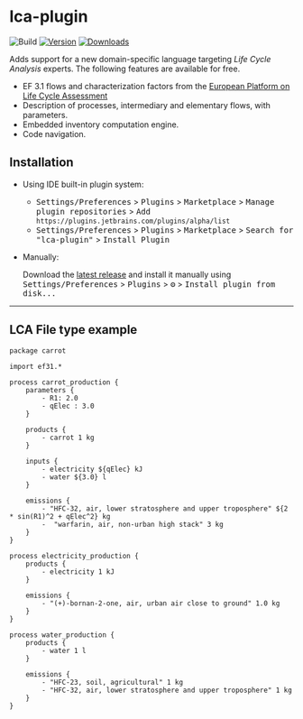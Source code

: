 # lca-plugin

![Build](https://github.com/AlbanSeurat/lca-plugin/workflows/Build/badge.svg)
[![Version](https://img.shields.io/jetbrains/plugin/v/PLUGIN_ID.svg)](https://plugins.jetbrains.com/plugin/PLUGIN_ID)
[![Downloads](https://img.shields.io/jetbrains/plugin/d/PLUGIN_ID.svg)](https://plugins.jetbrains.com/plugin/PLUGIN_ID)

<!-- Plugin description -->
Adds support for a new domain-specific language targeting <i>Life Cycle Analysis</i> experts. The following features are available for free.
<ul>
    <li>EF 3.1 flows and characterization factors from the <a href="https://eplca.jrc.ec.europa.eu/LCDN/developerEF.xhtml">European Platform on Life Cycle Assessment</a></li>
    <li>Description of processes, intermediary and elementary flows, with parameters.</li>
    <li>Embedded inventory computation engine.</li>
    <li>Code navigation.</li>
</ul>
<!-- Plugin description end -->

## Installation

- Using IDE built-in plugin system:
  - <kbd>Settings/Preferences</kbd> > <kbd>Plugins</kbd> > <kbd>Marketplace</kbd> > <kbd>Manage plugin repositories</kbd> > <kbd> Add `https://plugins.jetbrains.com/plugins/alpha/list` </kbd>
  - <kbd>Settings/Preferences</kbd> > <kbd>Plugins</kbd> > <kbd>Marketplace</kbd> > <kbd>Search for "lca-plugin"</kbd> >
    <kbd>Install Plugin</kbd>
  
- Manually:

  Download the [latest release](https://github.com/kleis-technology/lca-plugin/releases/latest) and install it manually using
  <kbd>Settings/Preferences</kbd> > <kbd>Plugins</kbd> > <kbd>⚙️</kbd> > <kbd>Install plugin from disk...</kbd>


---


## LCA File type example


```lca
package carrot

import ef31.*

process carrot_production {
    parameters {
        - R1: 2.0
        - qElec : 3.0
    }

    products {
        - carrot 1 kg
    }

    inputs {
        - electricity ${qElec} kJ
        - water ${3.0} l
    }

    emissions {
        - "HFC-32, air, lower stratosphere and upper troposphere" ${2 * sin(R1)^2 + qElec^2} kg
        -  "warfarin, air, non-urban high stack" 3 kg
    }
}

process electricity_production {
    products {
        - electricity 1 kJ
    }

    emissions {
        - "(+)-bornan-2-one, air, urban air close to ground" 1.0 kg
    }
}

process water_production {
    products {
        - water 1 l
    }

    emissions {
        - "HFC-23, soil, agricultural" 1 kg
        - "HFC-32, air, lower stratosphere and upper troposphere" 1 kg
    }
}
```

